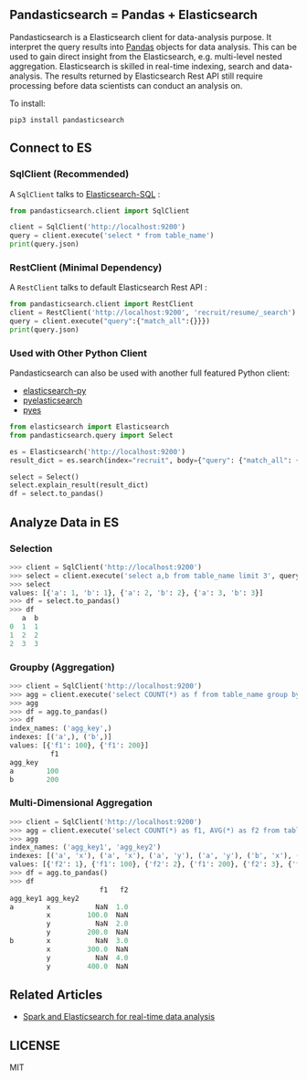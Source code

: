 ## Pandasticsearch = Pandas + Elasticsearch

Pandasticsearch is a Elasticsearch client for data-analysis purpose. It interpret the query results into
 [Pandas](http://pandas.pydata.org) objects for data analysis. This can be used to gain direct insight
  from the Elasticsearch, e.g. multi-level nested aggregation. Elasticsearch is skilled in real-time indexing, 
  search and data-analysis. The results returned by Elasticsearch Rest API still require processing before 
  data scientists can conduct an analysis on. 

To install:

```
pip3 install pandasticsearch
```

## Connect to ES

### SqlClient (Recommended)

A `SqlClient` talks to [Elasticsearch-SQL](https://github.com/NLPchina/elasticsearch-sql) :

```python
from pandasticsearch.client import SqlClient

client = SqlClient('http://localhost:9200')
query = client.execute('select * from table_name')
print(query.json)
```

### RestClient (Minimal Dependency)

A `RestClient` talks to default Elasticsearch Rest API :

```python
from pandasticsearch.client import RestClient
client = RestClient('http://localhost:9200', 'recruit/resume/_search')
query = client.execute("query":{"match_all":{}}})
print(query.json)
```

### Used with Other Python Client

Pandasticsearch can also be used with another full featured Python client:

* [elasticsearch-py](https://github.com/elastic/elasticsearch-py)
* [pyelasticsearch](https://github.com/pyelasticsearch/pyelasticsearch)
* [pyes](https://github.com/aparo/pyes)

```python
from elasticsearch import Elasticsearch
from pandasticsearch.query import Select

es = Elasticsearch('http://localhost:9200')
result_dict = es.search(index="recruit", body={"query": {"match_all": {}}})

select = Select()
select.explain_result(result_dict)
df = select.to_pandas()
```

## Analyze Data in ES

### Selection

```python
>>> client = SqlClient('http://localhost:9200')
>>> select = client.execute('select a,b from table_name limit 3', query=Select())
>>> select
values: [{'a': 1, 'b': 1}, {'a': 2, 'b': 2}, {'a': 3, 'b': 3}]
>>> df = select.to_pandas()
>>> df
   a  b
0  1  1
1  2  2
2  3  3
```

### Groupby (Aggregation)

```python
>>> client = SqlClient('http://localhost:9200')
>>> agg = client.execute('select COUNT(*) as f from table_name group by agg_key', query=Agg())
>>> agg
>>> df = agg.to_pandas()
>>> df
index_names: ('agg_key',)
indexes: [('a',), ('b',)]
values: [{'f1': 100}, {'f1': 200}]
          f1
agg_key
a        100
b        200
```

### Multi-Dimensional Aggregation

```python
>>> client = SqlClient('http://localhost:9200')
>>> agg = client.execute('select COUNT(*) as f1, AVG(*) as f2 from table_name group by agg_key1, agg_key2', query=Agg())
>>> agg
index_names: ('agg_key1', 'agg_key2')
indexes: [('a', 'x'), ('a', 'x'), ('a', 'y'), ('a', 'y'), ('b', 'x'), ('b', 'x'), ('b', 'y'), ('b', 'y')]
values: [{'f2': 1}, {'f1': 100}, {'f2': 2}, {'f1': 200}, {'f2': 3}, {'f1': 300}, {'f2': 4}, {'f1': 400}]
>>> df = agg.to_pandas()
>>> df
                      f1   f2
agg_key1 agg_key2
a        x           NaN  1.0
         x         100.0  NaN
         y           NaN  2.0
         y         200.0  NaN
b        x           NaN  3.0
         x         300.0  NaN
         y           NaN  4.0
         y         400.0  NaN
```

## Related Articles

* [Spark and Elasticsearch for real-time data analysis](https://spark-summit.org/2015-east/wp-content/uploads/2015/03/SSE15-35-Leau.pdf)


## LICENSE
 
MIT
